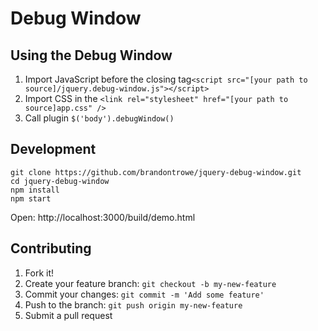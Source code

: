 # Debug Window

<!---
## Options
TBD
--->

## Using the Debug Window

1. Import JavaScript before the closing </body> tag`<script src="[your path to source]/jquery.debug-window.js"></script>`
2. Import CSS in the <head> `<link rel="stylesheet" href="[your path to source]app.css" />`
3. Call plugin `$('body').debugWindow()`

## Development

```
git clone https://github.com/brandontrowe/jquery-debug-window.git
cd jquery-debug-window
npm install
npm start
```
Open: http://localhost:3000/build/demo.html

## Contributing

1. Fork it!
2. Create your feature branch: `git checkout -b my-new-feature`
3. Commit your changes: `git commit -m 'Add some feature'`
4. Push to the branch: `git push origin my-new-feature`
5. Submit a pull request
